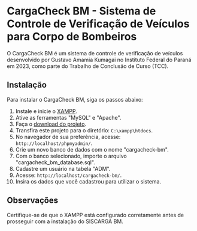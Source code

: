 # CargaCheck BM - Sistema de Controle de Verificação de Veículos para Corpo de Bombeiros

O CargaCheck BM é um sistema de controle de verificação de veículos desenvolvido por Gustavo Amamia Kumagai no Instituto Federal do Paraná em 2023, como parte do Trabalho de Conclusão de Curso (TCC).

## Instalação

Para instalar o CargaCheck BM, siga os passos abaixo:

1. Instale e inicie o [XAMPP](https://www.apachefriends.org/index.html).
2. Ative as ferramentas "MySQL" e "Apache".
3. Faça o [download do projeto](https://github.com/TofuVoador/siscarga-bm).
4. Transfira este projeto para o diretório: `C:\xampp\htdocs`.
5. No navegador de sua preferência, acesse: `http://localhost/phpmyadmin/`.
6. Crie um novo banco de dados com o nome "cargacheck-bm".
7. Com o banco selecionado, importe o arquivo "cargacheck_bm_database.sql".
8. Cadastre um usuário na tabela "ADM".
9. Acesse: `http://localhost/cargacheck-bm/`.
10. Insira os dados que você cadastrou para utilizar o sistema.

## Observações

Certifique-se de que o XAMPP está configurado corretamente antes de prosseguir com a instalação do SISCARGA BM.
